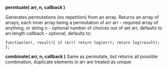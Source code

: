 **permtuate( arr, n, callback )**


Generates permutations (no repetition) from an array.
Returns an array of arrays, each inner array being a permutation of arr
arr - required array of anything, or string
n - optional number of choices out of set arr, defaults to arr.length
callback - optional, defaults to:

`
function(err, result){
   if (err) return log(err); return log(result);
   };
`


**combinate( arr, n, callback )**
Same as permutate, but returns all possible combination, duplicate elements in arr are treated as unique


